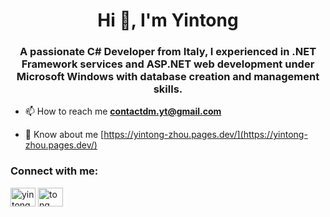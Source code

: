 <h1 align="center">Hi 👋, I'm Yintong</h1>
<h3 align="center">A passionate C# Developer from Italy, I experienced in .NET Framework services and ASP.NET web development under Microsoft Windows with database creation and management skills.</h3>

- 📫 How to reach me **contactdm.yt@gmail.com**

- 📄 Know about me [https://yintong-zhou.pages.dev/](https://yintong-zhou.pages.dev/)

<h3 align="left">Connect with me:</h3>
<p align="left">
<a href="https://linkedin.com/in/yintong-zhou" target="blank"><img align="center" src="https://raw.githubusercontent.com/rahuldkjain/github-profile-readme-generator/master/src/images/icons/Social/linked-in-alt.svg" alt="yintong-zhou" height="30" width="40" /></a>
<a href="https://instagram.com/tong._.gio" target="blank"><img align="center" src="https://raw.githubusercontent.com/rahuldkjain/github-profile-readme-generator/master/src/images/icons/Social/instagram.svg" alt="tong._.gio" height="30" width="40" /></a>
</p>

